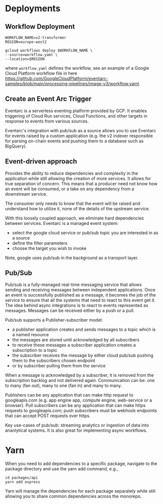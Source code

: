 # Deployments

## Workflow Deployment

```
WORKFLOW_NAME=v2-transformer
REGION=europe-west2

gcloud workflows deploy $WORKFLOW_NAME \
--source=workflow.yaml \
--location=$REGION
```

where ```workflow.yaml``` defines the workflow, see an example of a Google Cloud Platform workflow file in
here https://github.com/GoogleCloudPlatform/eventarc-samples/blob/main/processing-pipelines/image-v3/workflow.yaml.

## Create an Event Arc Trigger

Eventarc is a serverless eventing platform provided by GCP.
It enables triggering of Cloud Run services, Cloud Functions, and other targets
in response to events from various sources.

Eventarc's integration with pub/sub as a source allows you to use Eventarc for events raised by a custom application
(e.g. the v2 indexer responsible for parsing on-chain events and pushing them to a database such as BigQuery).

## Event-driven approach

Provides the ability to reduce dependencies and complexity in the application while
still allowing the creation of more services. It allows for true separation of concern.
This means that a producer need not know how an event will be consumed, or a take on any dependency
from a downstream service.

The consumer only needs to know that the event will be raised and understand how to utilize it, none of the details of
the upstream service.

With this loosely coupled approach, we eliminate hard dependencies between services. Eventarc is a managed event system:

- select the google cloud service or pub/sub topic you are interested in as a source
- define the filter parameters
- choose the target you wish to invoke

Note, google uses pub/sub in the background as a transport layer.

## Pub/Sub

Pub/sub is a fully-managed real-time messaging service that allows sending and receiving messages
between independent applications. Once an event is successfully published as a message, it becomes the job
of the service to ensure that all the systems that need to react to this event get it. The idea behind async
integrations is to react to events represented as messages.
Messages can be received either by a push or a pull.

Pub/sub supports a Publisher-subscriber model:

- a publisher application creates and sends messages to a topic which is a named resource
- the messages are stored until acknowledged by all subscribers
- to receive these messages a subscriber application creates a subscription to a topic
- the subscriber receives the message by either cloud pub/sub pushing them to the subscribers chosen endpoint
- or by subscriber pulling them from the service

When a message is acknowledged by a subscriber, it is removed from the subscription backlog and not delivered again.
Communication can be: one to many (fan out), many to one (fan in) and many to many.

Publishers can be any application that can make http request to googleapis.com (e.g. app engine app, compute engine,
web-service or a browser). Pull subscribers can be any application that can make https requests to googleapis.com; push
subscribers must be webhook endpoints that can accept POST requests over https.

Key use-cases of pub/sub: streaming analytics or ingestion of data into ananlytical systems.
It is also great for implementing async workflows.

# Yarn

When you need to add dependencies to a specific package,
navigate to the package directory and use the yarn add command, e.g.,

```
cd packages/api
yarn add express
```

Yarn will manage the dependencies for each package separately while still allowing you to share common dependencies
across the monorepo.